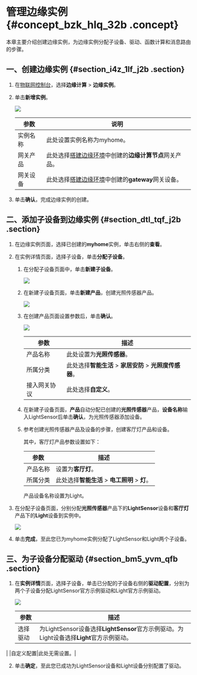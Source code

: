 # 管理边缘实例 {#concept_bzk_hlq_32b .concept}

本章主要介绍创建边缘实例，为边缘实例分配子设备、驱动、函数计算和消息路由的步骤。

## 一、创建边缘实例 {#section_i4z_1lf_j2b .section}

1.  在[物联网控制台](http://iot.console.aliyun.com/)，选择**边缘计算** \> **边缘实例**。
2.  单击**新增实例**。

    ![](http://static-aliyun-doc.oss-cn-hangzhou.aliyuncs.com/assets/img/15291/15445137846752_zh-CN.png)

    |参数|说明|
    |--|--|
    |实例名称|此处设置实例名称为myhome。|
    |网关产品|此处选择[搭建边缘环境](cn.zh-CN/快速入门/搭建边缘环境.md#)中创建的**边缘计算节点**网关产品。|
    |网关设备|此处选择[搭建边缘环境](cn.zh-CN/快速入门/搭建边缘环境.md#)中创建的**gateway**网关设备。|

3.  单击**确认**，完成边缘实例的创建。

## 二、添加子设备到边缘实例 {#section_dtl_tqf_j2b .section}

1.  在边缘实例页面，选择已创建的**myhome**实例，单击右侧的**查看**。
2.  在实例详情页面，选择子设备，单击**分配子设备**。
    1.  在分配子设备页面中，单击**新建子设备**。

        ![](http://static-aliyun-doc.oss-cn-hangzhou.aliyuncs.com/assets/img/15291/15445137846756_zh-CN.png)

    2.  在新建子设备页面，单击**新建产品**，创建光照传感器产品。

        ![](http://static-aliyun-doc.oss-cn-hangzhou.aliyuncs.com/assets/img/15291/15445137846838_zh-CN.png)

    3.  在创建产品页面设置参数后，单击**确认**。

        ![](http://static-aliyun-doc.oss-cn-hangzhou.aliyuncs.com/assets/img/15291/154451378410348_zh-CN.png)

        |参数|描述|
        |--|--|
        |产品名称|此处设置为**光照传感器**。|
        |所属分类|此处选择**智能生活** \> **家居安防** \> **光照度传感器**。|
        |接入网关协议|此处选择**自定义**。|

    4.  在新建子设备页面，**产品**自动分配已创建的**光照传感器**产品，**设备名称**输入LightSensor后单击**确认**，为光照传感器添加设备。
    5.  参考创建光照传感器产品及设备的步骤，创建客厅灯产品和设备。

        其中，客厅灯产品参数设置如下：

        |参数|描述|
        |--|--|
        |产品名称|设置为**客厅灯**。|
        |所属分类|此处选择**智能生活** \> **电工照明** \> **灯**。|

        产品设备名称设置为Light。

3.  在分配子设备页面，分别分配**光照传感器**产品下的**LightSensor**设备和**客厅灯**产品下的**Light**设备到实例中。

    ![](http://static-aliyun-doc.oss-cn-hangzhou.aliyuncs.com/assets/img/15291/15445137846757_zh-CN.png)

4.  单击**完成**，至此您已为myhome实例分配了LightSensor和Light两个子设备。

## 三、为子设备分配驱动 {#section_bm5_yvm_qfb .section}

1.  在**实例详情**页面，选择子设备，单击已分配的子设备右侧的**驱动配置**，分别为两个子设备分配LightSensor官方示例驱动和Light官方示例驱动。

    ![](http://static-aliyun-doc.oss-cn-hangzhou.aliyuncs.com/assets/img/15291/154451378410402_zh-CN.png)

    |参数|描述|
    |--|--|
    |选择驱动|为LightSensor设备选择**LightSensor**官方示例驱动。为Light设备选择**Light**官方示例驱动。

|
    |自定义配置|此处无需设置。|

2.  单击**确定**，至此您已成功为LightSensor设备和Light设备分别配置了驱动。


